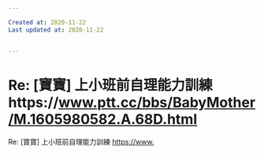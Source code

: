 ```yaml
---

Created at: 2020-11-22
Last updated at: 2020-11-22


---
```


# Re: [寶寶] 上小班前自理能力訓練https://www.ptt.cc/bbs/BabyMother/M.1605980582.A.68D.html


Re: \[寶寶\] 上小班前自理能力訓練
<https://>[www.](http://www.ptt.cc/bbs/BabyMother/M.1605980582.A.68D.html)

